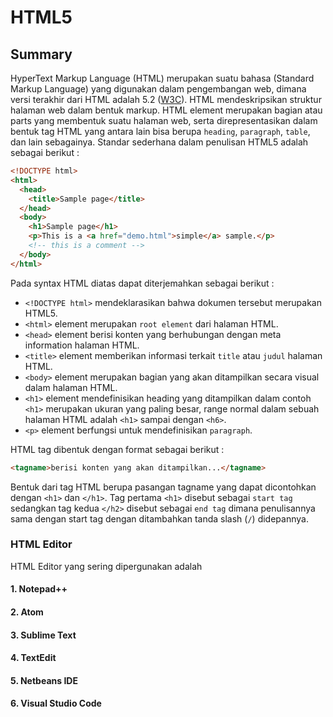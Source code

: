 # HTML5

## Summary
HyperText Markup Language (HTML) merupakan suatu bahasa (Standard Markup Language) yang digunakan dalam pengembangan web, dimana versi terakhir dari HTML adalah 5.2 ([W3C](https://www.w3.org/)). HTML mendeskripsikan struktur halaman web dalam bentuk markup. HTML element merupakan bagian atau parts yang membentuk suatu halaman web, serta direpresentasikan dalam bentuk tag HTML yang antara lain bisa berupa `heading`, `paragraph`, `table`, dan lain sebagainya. Standar sederhana dalam penulisan HTML5 adalah sebagai berikut :

```html
<!DOCTYPE html>
<html>
  <head>
    <title>Sample page</title>
  </head>
  <body>
    <h1>Sample page</h1>
    <p>This is a <a href="demo.html">simple</a> sample.</p>
    <!-- this is a comment -->
  </body>
</html>
```

Pada syntax HTML diatas dapat diterjemahkan sebagai berikut :
- `<!DOCTYPE html>` mendeklarasikan bahwa dokumen tersebut merupakan HTML5.
- `<html>` element merupakan `root element` dari halaman HTML.
- `<head>` element berisi konten yang berhubungan dengan meta information halaman HTML.
- `<title>` element memberikan informasi terkait `title` atau `judul` halaman HTML.
- `<body>` element merupakan bagian yang akan ditampilkan secara visual dalam halaman HTML.
- `<h1>` element mendefinisikan heading yang ditampilkan dalam contoh `<h1>` merupakan ukuran yang paling besar, range normal dalam sebuah halaman HTML adalah `<h1>` sampai dengan `<h6>`.
- `<p>` element berfungsi untuk mendefinisikan `paragraph`.

HTML tag dibentuk dengan format sebagai berikut :
```html
<tagname>berisi konten yang akan ditampilkan...</tagname>
```
Bentuk dari tag HTML berupa pasangan tagname yang dapat dicontohkan dengan `<h1>` dan `</h1>`. Tag pertama `<h1>` disebut sebagai `start tag` sedangkan tag kedua `</h2>` disebut sebagai `end tag` dimana penulisannya sama dengan start tag dengan ditambahkan tanda slash (`/`) didepannya.

### HTML Editor
HTML Editor yang sering dipergunakan adalah
#### 1. Notepad++
#### 2. Atom
#### 3. Sublime Text
#### 4. TextEdit
#### 5. Netbeans IDE
#### 6. Visual Studio Code

